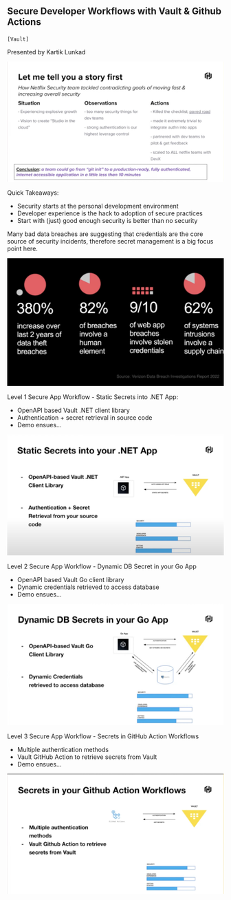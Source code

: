 ## Secure Developer Workflows with Vault & Github Actions

`[Vault]`

Presented by Kartik Lunkad

![](./reference/Secure_Developer_Workflows/1.png)

Quick Takeaways:
* Security starts at the personal development environment
* Developer experience is the hack to adoption of secure practices
* Start with (just) good enough security is better than no security

Many bad data breaches are suggesting that credentials are the core source of security incidents, therefore secret management is a big focus point here.

![](./reference/Secure_Developer_Workflows/2.png)

Level 1 Secure App Workflow - Static Secrets into .NET App:
* OpenAPI based Vault .NET client library
* Authentication + secret retrieval in source code
* Demo ensues...

![](./reference/Secure_Developer_Workflows/4.png)

Level 2 Secure App Workflow - Dynamic DB Secret in your Go App
* OpenAPI based Vault Go client library
* Dynamic credentials retrieved to access database
* Demo ensues...

![](./reference/Secure_Developer_Workflows/5.png)

Level 3 Secure App Workflow - Secrets in GitHub Action Workflows
* Multiple authentication methods
* Vault GitHub Action to retrieve secrets from Vault
* Demo ensues...

![](./reference/Secure_Developer_Workflows/6.png)